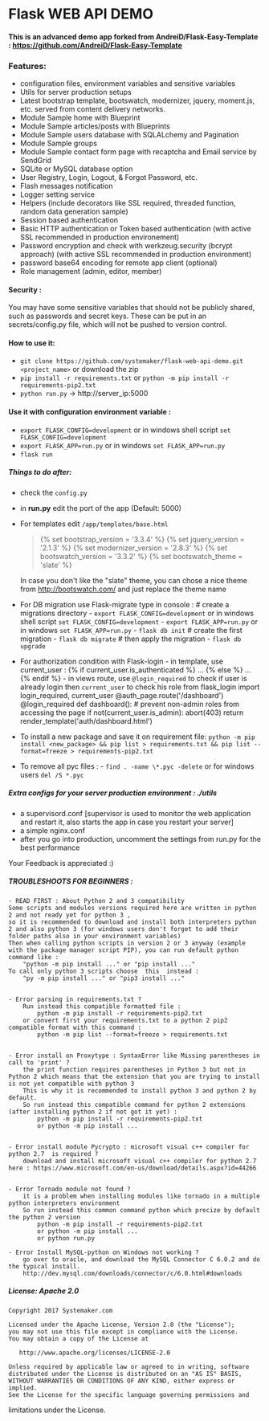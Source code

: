 Flask WEB API DEMO
========================


#### This is an advanced demo app forked from AndreiD/Flask-Easy-Template : https://github.com/AndreiD/Flask-Easy-Template

### Features:

- configuration files, environment variables and sensitive variables
- Utils for server production setups
- Latest bootstrap template, bootswatch, modernizer, jquery, moment.js, etc. served from content delivery networks.
- Module Sample home with Blueprint
- Module Sample articles/posts with Blueprints
- Module Sample users database with SQLALchemy and Pagination
- Module Sample groups 
- Module Sample contact form page with recaptcha and Email service by SendGrid
- SQLite or MySQL database option
- User Registry, Login, Logout,  & Forgot Password, etc.
- Flash messages notification
- Logger setting service
- Helpers (include decorators like SSL required, threaded function, random data generation sample)
- Session based authentication
- Basic HTTP authentication or Token based authentication (with active SSL recommended in production environement)
- Password encryption and check with werkzeug.security (bcrypt approach) (with active SSL recommended in production environment)
- password base64 encoding for remote app client (optional)
- Role management (admin, editor, member)

#### Security :
You may have some sensitive variables that should not be publicly shared, such as passwords and secret keys. These can be put in an secrets/config.py file, which will not be pushed to version control.

#### How to use it:

- `git clone https://github.com/systemaker/flask-web-api-demo.git <project_name>` or download the zip
- `pip install -r requirements.txt` or `python -m pip install -r requirements-pip2.txt`
- `python run.py` -> http://server_ip:5000

#### Use it with configuration environment variable :
- `export FLASK_CONFIG=development` or in windows shell script `set FLASK_CONFIG=development`
- `export FLASK_APP=run.py` or in windows `set FLASK_APP=run.py`
- `flask run`

##### Things to do after:

- check the `config.py`
- in **run.py** edit the port of the app (Default: 5000)


- For templates edit `/app/templates/base.html`

    > <!DOCTYPE html>
    > {% set bootstrap_version = '3.3.4' %}
    > {% set jquery_version = '2.1.3' %}
    > {% set modernizer_version = '2.8.3' %}
    > {% set bootswatch_version = '3.3.2' %}
    > {% set bootswatch_theme = 'slate' %}

    In case you don't like the "slate" theme, you can chose a nice theme from http://bootswatch.com/ and just replace the theme name

- For DB migration use Flask-migrate
    type in console :
                    # create a migrations directory
                        - `export FLASK_CONFIG=development` or in windows shell script `set FLASK_CONFIG=development`
                        - `export FLASK_APP=run.py` or in windows `set FLASK_APP=run.py`
                        - `flask db init`
                    # create the first migration
                        - `flask db migrate`
                    # then apply the migration
                        - `flask db upgrade`

- For authorization condition with Flask-login 
        - in template, use current_user  : {% if current_user.is_authenticated %} ... {% else %} ... {% endif %}
        - in views route, use `@login_required` to check if user is already login then  `current_user` to check his role
                            from flask_login import login_required, current_user
                            @auth_page.route('/dashboard')
                            @login_required
                            def dashboard():
                                # prevent non-admin roles from accessing the page
                                if not(current_user.is_admin):
                                    abort(403)
                                return render_template('auth/dashboard.html')

- To install a new package and save it on requirement file:
    `python -m pip install <new_package> && pip list > requirements.txt && pip list --format=freeze > requirements-pip2.txt`


- To remove all pyc files :
                         -  `find . -name \*.pyc -delete` or for windows users  `del /S *.pyc`


##### Extra configs for your server production environment : ./utils

- a supervisord.conf [supervisor is used to monitor the web application and restart it, also starts the app in case you restart your server]
- a simple nginx.conf
- after you go into production, uncomment the settings from run.py for the best performance

Your Feedback is appreciated :)

##### TROUBLESHOOTS FOR BEGINNERS :

    - READ FIRST : About Python 2 and 3 compatibility
    Some scripts and modules versions required here are written in python 2 and not ready yet for python 3 , 
    so it is recommended to download and install both interpreters python 2 and also python 3 (for windows users don't forget to add their folder paths also in your environment variables)
    Then when calling python scripts in version 2 or 3 anyway (example with the package manager script PIP), you can run default python command like :
        "python -m pip install ..." or "pip install ..."
    To call only python 3 scripts choose  this  instead :
        "py -m pip install ..." or "pip3 install ..."


    - Error parsing in requirements.txt ?
        Run instead this compatible formatted file :
            python -m pip install -r requirements-pip2.txt    
        or convert first your requirements.txt to a python 2 pip2 compatible format with this command :
            python -m pip list --format=freeze > requirements.txt


    - Error install on Proxytype : SyntaxError like Missing parentheses in call to 'print' ?
        the print function requires parentheses in Python 3 but not in Python 2 which means that the extension that you are trying to install is not yet compatible with python 3
        This is why it is recommended to install python 3 and python 2 by default.
        So run instead this compatible command for python 2 extensions (after installing python 2 if not got it yet) :
            python -m pip install -r requirements-pip2.txt
            or python -m pip install ...


    - Error install module Pycrypto : microsoft visual c++ compiler for python 2.7  is required ?
        download and install microsoft visual c++ compiler for python 2.7 here : https://www.microsoft.com/en-us/download/details.aspx?id=44266


    - Error Tornado module not found ? 
        it is a problem when installing modules like tornado in a multiple python interpreters environment 
        So run instead this common command python which precize by default  the python 2 version 
            python -m pip install -r requirements-pip2.txt
            or python -m pip install ...
            or python run.py
    
    - Error Install MySQL-python on Windows not working ?
        go over to oracle, and download the MySQL Connector C 6.0.2 and do the typical install.
        http://dev.mysql.com/downloads/connector/c/6.0.html#downloads


##### License: Apache 2.0

~~~~
Copyright 2017 Systemaker.com

Licensed under the Apache License, Version 2.0 (the "License");
you may not use this file except in compliance with the License.
You may obtain a copy of the License at

   http://www.apache.org/licenses/LICENSE-2.0

Unless required by applicable law or agreed to in writing, software
distributed under the License is distributed on an "AS IS" BASIS,
WITHOUT WARRANTIES OR CONDITIONS OF ANY KIND, either express or implied.
See the License for the specific language governing permissions and
~~~~
limitations under the License.
